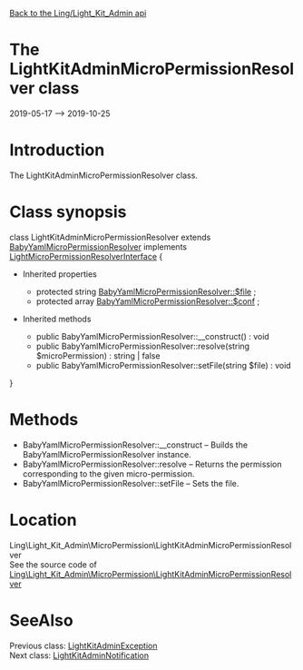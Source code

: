 [Back to the Ling/Light_Kit_Admin api](https://github.com/lingtalfi/Light_Kit_Admin/blob/master/doc/api/Ling/Light_Kit_Admin.md)



The LightKitAdminMicroPermissionResolver class
================
2019-05-17 --> 2019-10-25






Introduction
============

The LightKitAdminMicroPermissionResolver class.



Class synopsis
==============


class <span class="pl-k">LightKitAdminMicroPermissionResolver</span> extends [BabyYamlMicroPermissionResolver](https://github.com/lingtalfi/Light_MicroPermission/blob/master/doc/api/Ling/Light_MicroPermission/MicroPermissionResolver/BabyYamlMicroPermissionResolver.md) implements [LightMicroPermissionResolverInterface](https://github.com/lingtalfi/Light_MicroPermission/blob/master/doc/api/Ling/Light_MicroPermission/MicroPermissionResolver/LightMicroPermissionResolverInterface.md) {

- Inherited properties
    - protected string [BabyYamlMicroPermissionResolver::$file](#property-file) ;
    - protected array [BabyYamlMicroPermissionResolver::$conf](#property-conf) ;

- Inherited methods
    - public BabyYamlMicroPermissionResolver::__construct() : void
    - public BabyYamlMicroPermissionResolver::resolve(string $microPermission) : string | false
    - public BabyYamlMicroPermissionResolver::setFile(string $file) : void

}






Methods
==============

- BabyYamlMicroPermissionResolver::__construct &ndash; Builds the BabyYamlMicroPermissionResolver instance.
- BabyYamlMicroPermissionResolver::resolve &ndash; Returns the permission corresponding to the given micro-permission.
- BabyYamlMicroPermissionResolver::setFile &ndash; Sets the file.





Location
=============
Ling\Light_Kit_Admin\MicroPermission\LightKitAdminMicroPermissionResolver<br>
See the source code of [Ling\Light_Kit_Admin\MicroPermission\LightKitAdminMicroPermissionResolver](https://github.com/lingtalfi/Light_Kit_Admin/blob/master/MicroPermission/LightKitAdminMicroPermissionResolver.php)



SeeAlso
==============
Previous class: [LightKitAdminException](https://github.com/lingtalfi/Light_Kit_Admin/blob/master/doc/api/Ling/Light_Kit_Admin/Exception/LightKitAdminException.md)<br>Next class: [LightKitAdminNotification](https://github.com/lingtalfi/Light_Kit_Admin/blob/master/doc/api/Ling/Light_Kit_Admin/Notification/LightKitAdminNotification.md)<br>
